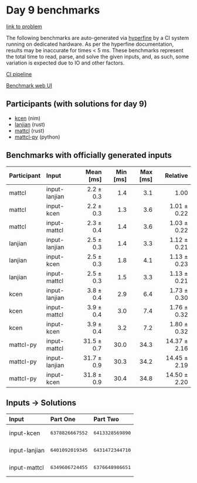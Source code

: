 # Day 9 benchmarks

[link to problem](https://adventofcode.com/2024/day/9)

The following benchmarks are auto-generated via
[hyperfine](https://github.com/sharkdp/hyperfine) by a CI system running on
dedicated hardware. As per the hyperfine documentation, results may be
inaccurate for times < 5 ms. These benchmarks represent the total time to read,
parse, and solve the given inputs, and, as such, some variation is expected due
to IO and other factors.

[CI pipeline](http://ci.papercode.net:8080/teams/main/pipelines/aoc2024)

[Benchmark web UI](https://aoc.ancalagon.black)


## Participants (with solutions for day 9)

- [kcen](https://github.com/kcen/aoc2024) (nim)
- [lanjian](https://github.com/lanjian/aoc-2024) (rust)
- [mattcl](https://github.com/mattcl/aoc2024) (rust)
- [mattcl-py](https://github.com/mattcl/aoc2024-py) (python)


## Benchmarks with officially generated inputs

| Participant | Input | Mean [ms] | Min [ms] | Max [ms] | Relative |
|:---|:---|---:|---:|---:|---:|
| mattcl | input-lanjian | 2.2 ± 0.3 | 1.4 | 3.1 | 1.00 |
| mattcl | input-kcen | 2.2 ± 0.3 | 1.3 | 3.6 | 1.01 ± 0.22 |
| mattcl | input-mattcl | 2.3 ± 0.4 | 1.4 | 3.6 | 1.03 ± 0.22 |
| lanjian | input-lanjian | 2.5 ± 0.3 | 1.4 | 3.3 | 1.12 ± 0.21 |
| lanjian | input-kcen | 2.5 ± 0.3 | 1.8 | 4.1 | 1.13 ± 0.23 |
| lanjian | input-mattcl | 2.5 ± 0.3 | 1.5 | 3.3 | 1.13 ± 0.21 |
| kcen | input-lanjian | 3.8 ± 0.4 | 2.9 | 6.4 | 1.73 ± 0.30 |
| kcen | input-mattcl | 3.9 ± 0.4 | 3.0 | 7.4 | 1.76 ± 0.32 |
| kcen | input-kcen | 3.9 ± 0.4 | 3.2 | 7.2 | 1.80 ± 0.32 |
| mattcl-py | input-mattcl | 31.5 ± 0.7 | 30.0 | 34.3 | 14.37 ± 2.16 |
| mattcl-py | input-lanjian | 31.7 ± 0.9 | 30.3 | 34.2 | 14.45 ± 2.19 |
| mattcl-py | input-kcen | 31.8 ± 0.9 | 30.4 | 34.8 | 14.50 ± 2.20 |


## Inputs -> Solutions

| Input | Part One | Part Two |
|:---|:---|:---|
|input-kcen|<pre>6378826667552</pre>|<pre>6413328569890</pre>|
|input-lanjian|<pre>6401092019345</pre>|<pre>6431472344710</pre>|
|input-mattcl|<pre>6349606724455</pre>|<pre>6376648986651</pre>|